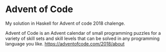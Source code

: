 # Advent of Code

My solution in Haskell for Advent of code 2018 chalenge.

Advent of Code is an Advent calendar of small programming puzzles for a variety of skill sets and skill levels that can be solved in any programming language you like.
https://adventofcode.com/2018/about 
